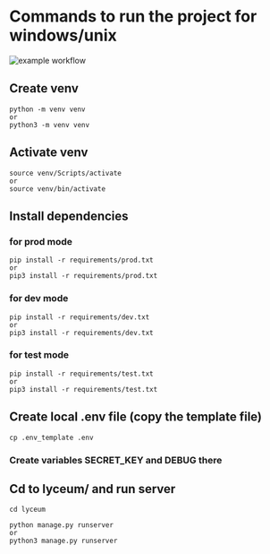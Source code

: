 # Commands to run the project for windows/unix 
![example workflow](https://gitlab.crja72.ru/django/2024/autumn/course/students/169883-mishaveret-course-1187/badges/master/pipeline.svg)
## Create venv
```
python -m venv venv
or
python3 -m venv venv
```

## Activate venv
```
source venv/Scripts/activate
or 
source venv/bin/activate
```

## Install dependencies
### for prod mode
```
pip install -r requirements/prod.txt
or 
pip3 install -r requirements/prod.txt
```
### for dev mode
```
pip install -r requirements/dev.txt
or 
pip3 install -r requirements/dev.txt
```
### for test mode
```
pip install -r requirements/test.txt
or 
pip3 install -r requirements/test.txt
```

## Create local .env file (copy the template file)
```
cp .env_template .env
```
### Create variables SECRET_KEY and DEBUG there



## Cd to lyceum/ and run server
```
cd lyceum

python manage.py runserver
or 
python3 manage.py runserver
```
